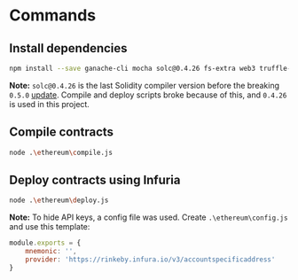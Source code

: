 # Commands

## Install dependencies

```bash
npm install --save ganache-cli mocha solc@0.4.26 fs-extra web3 truffle-hdwallet-provider
```

**Note:** ```solc@0.4.26``` is the last Solidity compiler version before the breaking ```0.5.0``` [update](https://solidity.readthedocs.io/en/v0.5.0/050-breaking-changes.html). Compile and deploy scripts broke because of this, and ```0.4.26``` is used in this project.

## Compile contracts

```bash
node .\ethereum\compile.js
```

## Deploy contracts using Infuria

```bash
node .\ethereum\deploy.js
```

**Note:** To hide API keys, a config file was used. Create ```.\ethereum\config.js``` and use this template:
```javascript
module.exports = {
    mnemonic: '',
    provider: 'https://rinkeby.infura.io/v3/accountspecificaddress'
}
```